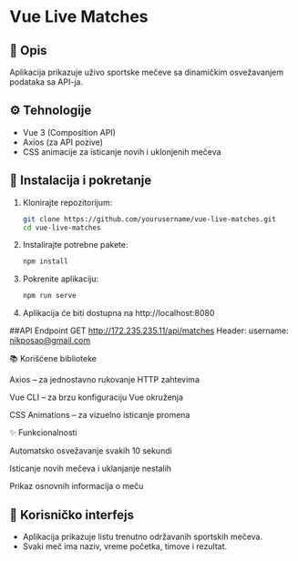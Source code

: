 # Vue Live Matches

## 📖 Opis
Aplikacija prikazuje uživo sportske mečeve sa dinamičkim osvežavanjem podataka sa API-ja.

## ⚙️ Tehnologije
- Vue 3 (Composition API)
- Axios (za API pozive)
- CSS animacije za isticanje novih i uklonjenih mečeva

## 🚀 Instalacija i pokretanje

1. Klonirajte repozitorijum:
   ```bash
   git clone https://github.com/yourusername/vue-live-matches.git
   cd vue-live-matches
   ```

2. Instalirajte potrebne pakete:
   ```bash
   npm install
   ```

3. Pokrenite aplikaciju:
   ```bash
   npm run serve
   ```
4. Aplikacija će biti dostupna na http://localhost:8080

##API Endpoint
GET http://172.235.235.11/api/matches
Header: username: nikposao@gmail.com

📚 Korišćene biblioteke

Axios – za jednostavno rukovanje HTTP zahtevima

Vue CLI – za brzu konfiguraciju Vue okruženja

CSS Animations – za vizuelno isticanje promena

✨ Funkcionalnosti

Automatsko osvežavanje svakih 10 sekundi

Isticanje novih mečeva i uklanjanje nestalih

Prikaz osnovnih informacija o meču

## 📝 Korisničko interfejs

- Aplikacija prikazuje listu trenutno održavanih sportskih mečeva.
- Svaki meč ima naziv, vreme početka, timove i rezultat.